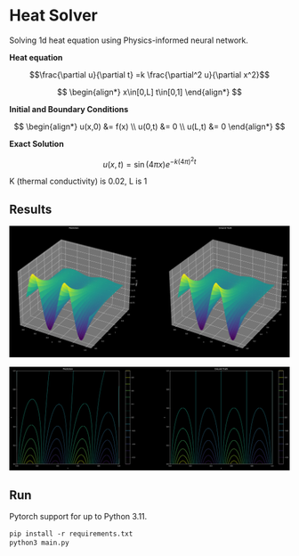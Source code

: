 # Heat Solver

Solving 1d heat equation using Physics-informed neural network.

**Heat equation**

$$\frac{\partial u}{\partial t} =k \frac{\partial^2 u}{\partial x^2}$$

$$
\begin{align*}
x\in[0,L]
t\in[0,1]
\end{align*}
$$

**Initial and Boundary Conditions**

$$
\begin{align*}
u(x,0) &= f(x) \\
u(0,t) &= 0 \\
u(L,t) &= 0
\end{align*}
$$

**Exact Solution**

$$u(x,t)=\sin\left({4 \pi x}\right) e^{-k\left({4 \pi}\right)^2 t}$$

K (thermal conductivity) is 0.02, L is 1

## Results

![3d View](plot_1.png)

![2d View](plot_2.png)

## Run

Pytorch support for up to Python 3.11.

```
pip install -r requirements.txt
python3 main.py
```
